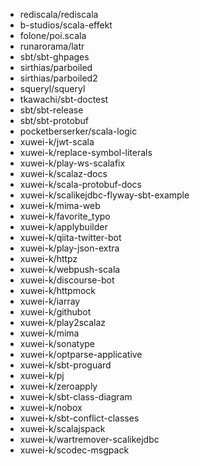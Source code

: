 - rediscala/rediscala
- b-studios/scala-effekt
- folone/poi.scala
- runarorama/latr
- sbt/sbt-ghpages
- sirthias/parboiled
- sirthias/parboiled2
- squeryl/squeryl
- tkawachi/sbt-doctest
- sbt/sbt-release
- sbt/sbt-protobuf
- pocketberserker/scala-logic
- xuwei-k/jwt-scala
- xuwei-k/replace-symbol-literals
- xuwei-k/play-ws-scalafix
- xuwei-k/scalaz-docs
- xuwei-k/scala-protobuf-docs
- xuwei-k/scalikejdbc-flyway-sbt-example
- xuwei-k/mima-web
- xuwei-k/favorite_typo
- xuwei-k/applybuilder
- xuwei-k/qiita-twitter-bot
- xuwei-k/play-json-extra
- xuwei-k/httpz
- xuwei-k/webpush-scala
- xuwei-k/discourse-bot
- xuwei-k/httpmock
- xuwei-k/iarray
- xuwei-k/githubot
- xuwei-k/play2scalaz
- xuwei-k/mima
- xuwei-k/sonatype
- xuwei-k/optparse-applicative
- xuwei-k/sbt-proguard
- xuwei-k/pj
- xuwei-k/zeroapply
- xuwei-k/sbt-class-diagram
- xuwei-k/nobox
- xuwei-k/sbt-conflict-classes
- xuwei-k/scalajspack
- xuwei-k/wartremover-scalikejdbc
- xuwei-k/scodec-msgpack
